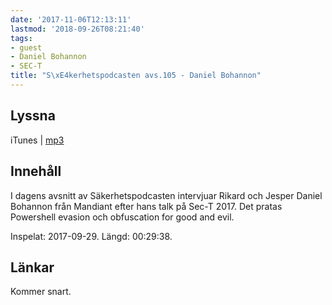```yaml
---
date: '2017-11-06T12:13:11'
lastmod: '2018-09-26T08:21:40'
tags:
- guest
- Daniel Bohannon
- SEC-T
title: "S\xE4kerhetspodcasten avs.105 - Daniel Bohannon"
---
```

## Lyssna

iTunes \| [mp3](http://traffic.libsyn.com/sakerhetspodcasten/SEC-T_2017_Daniel_Bohannon.mp3)

## Innehåll

I dagens avsnitt av Säkerhetspodcasten intervjuar Rikard och Jesper Daniel Bohannon
från Mandiant efter hans talk på Sec-T 2017. Det pratas Powershell evasion och obfuscation
for good and evil.

Inspelat: 2017-09-29. Längd: 00:29:38.

## Länkar

Kommer snart.

